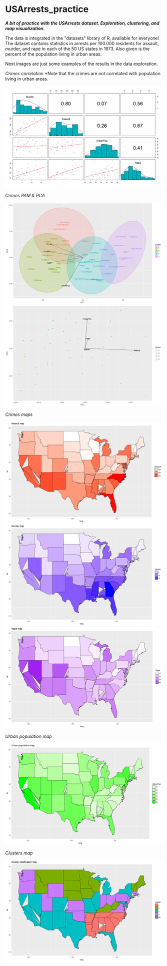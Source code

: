 # USArrests_practice
_**A bit of practice with the USArrests dataset. Exploration, clustering, and map visualization.**_

The data is integrated in the "datasets" library of R, available for everyone!
The dataset contains statistics in arrests per 100.000 residents for assault, murder, and rape in each of the 50 US states in 1973. Also given is the percent of the population living in urban areas.

Next images are just some examples of the results in the data exploration.

_Crimes correlation_
*Note that the crimes are not correlated with population living in urban areas.

![alt text](https://github.com/odeibarredo/USArrest_practice/blob/master/images/01%20crimes_correlation.png)

_Crimes PAM & PCA_

![alt text](https://github.com/odeibarredo/USArrest_practice/blob/master/images/03%20states_PAM.png)
![alt text](https://github.com/odeibarredo/USArrest_practice/blob/master/images/04%20states_PCA.png)

_Crimes maps_

![alt text](https://github.com/odeibarredo/USArrest_practice/blob/master/images/05%20Assault_map.png)
![alt text](https://github.com/odeibarredo/USArrest_practice/blob/master/images/06%20Murder_map.png)
![alt text](https://github.com/odeibarredo/USArrest_practice/blob/master/images/07%20Rape_map.png)

_Urban population map_

![alt text](https://github.com/odeibarredo/USArrest_practice/blob/master/images/08%20UrbanPop_map.png)

_Clusters map_

![alt text](https://github.com/odeibarredo/USArrest_practice/blob/master/images/09%20Cluster_clasification_map.png)
